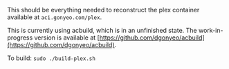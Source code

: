 This should be everything needed to reconstruct the plex container available at
`aci.gonyeo.com/plex`.

This is currently using acbuild, which is in an unfinished state. The
work-in-progress version is available at
[https://github.com/dgonyeo/acbuild](https://github.com/dgonyeo/acbuild).

To build: `sudo ./build-plex.sh`
